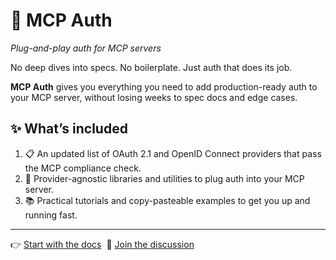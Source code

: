 # 🔐 MCP Auth

*Plug-and-play auth for MCP servers*

No deep dives into specs. No boilerplate. Just auth that does its job.

**MCP Auth** gives you everything you need to add production-ready auth to your MCP server, without losing weeks to spec docs and edge cases.

## ✨ What’s included

1. 📋 An updated list of OAuth 2.1 and OpenID Connect providers that pass the MCP compliance check.
2. 🔧 Provider-agnostic libraries and utilities to plug auth into your MCP server.
3. 📚 Practical tutorials and copy-pasteable examples to get you up and running fast.

---

👉 [Start with the docs](https://mcp-auth.dev/docs)&nbsp;&nbsp;💬 [Join the discussion](https://github.com/orgs/mcp-auth/discussions)

